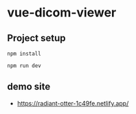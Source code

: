 # vue-dicom-viewer

## Project setup
```
npm install
```
```
npm run dev
```

## demo site
- https://radiant-otter-1c49fe.netlify.app/
